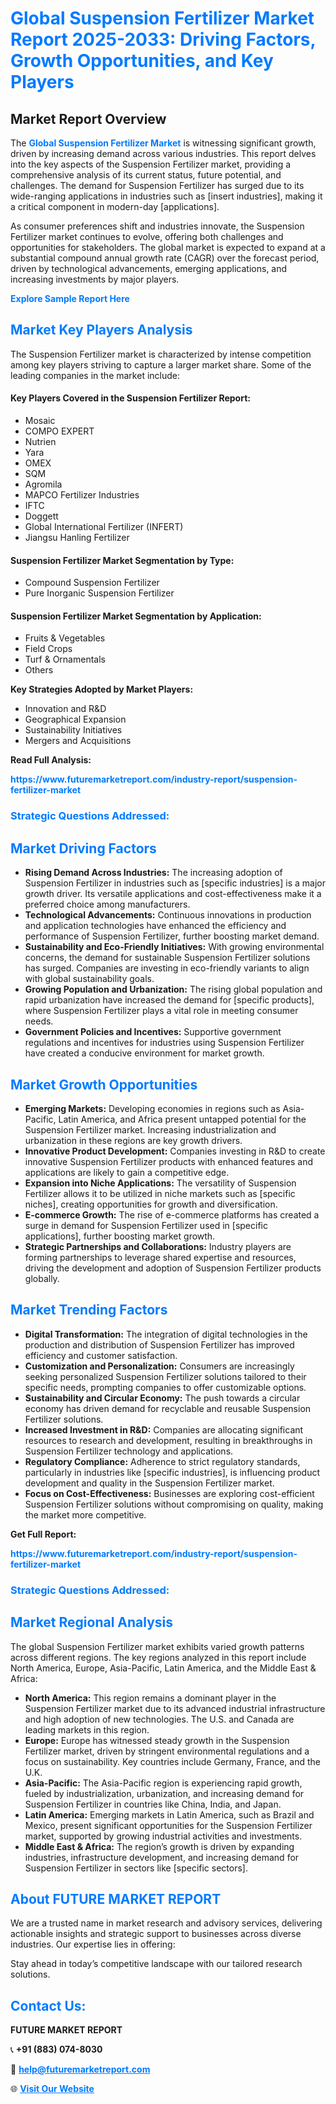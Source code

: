 <h1 style="color: #007BFF;">Global Suspension Fertilizer Market Report 2025-2033: Driving Factors, Growth Opportunities, and Key Players</h1>

<section id="overview">
<h2>Market Report Overview</h2>
<p>The <a href="https://www.futuremarketreport.com/industry-report/suspension-fertilizer-market" style="color: #007BFF; text-decoration: none;"><strong>Global Suspension Fertilizer Market</strong></a> is witnessing significant growth, driven by increasing demand across various industries. This report delves into the key aspects of the Suspension Fertilizer market, providing a comprehensive analysis of its current status, future potential, and challenges. The demand for Suspension Fertilizer has surged due to its wide-ranging applications in industries such as [insert industries], making it a critical component in modern-day [applications].</p>
<p>As consumer preferences shift and industries innovate, the Suspension Fertilizer market continues to evolve, offering both challenges and opportunities for stakeholders. The global market is expected to expand at a substantial compound annual growth rate (CAGR) over the forecast period, driven by technological advancements, emerging applications, and increasing investments by major players.</p>
</section>

<section id="overview">
<p><a href="https://www.futuremarketreport.com/request-sample/reportId=27681" style="color: #007BFF; text-decoration: none;"><strong>Explore Sample Report Here</strong></a></p>
</section>

<section id="key-players">
<h2 style="color: #007BFF;">Market Key Players Analysis</h2>
<p>The Suspension Fertilizer market is characterized by intense competition among key players striving to capture a larger market share. Some of the leading companies in the market include:</p>
<h4>Key Players Covered in the Suspension Fertilizer Report:</h4>
<ul><li>Mosaic</li><li>COMPO EXPERT</li><li>Nutrien</li><li>Yara</li><li>OMEX</li><li>SQM</li><li>Agromila</li><li>MAPCO Fertilizer Industries</li><li>IFTC</li><li>Doggett</li><li>Global International Fertilizer (INFERT)</li><li>Jiangsu Hanling Fertilizer</li></ul>
<h4>Suspension Fertilizer Market Segmentation by Type:</h4>
<ul><li>Compound Suspension Fertilizer</li><li>Pure Inorganic Suspension Fertilizer</li></ul>

<h4>Suspension Fertilizer Market Segmentation by Application:</h4>
<ul><li>Fruits &amp; Vegetables</li><li>Field Crops</li><li>Turf &amp; Ornamentals</li><li>Others</li></ul>
<p><strong>Key Strategies Adopted by Market Players:</strong></p>
<ul>
<li>Innovation and R&D</li>
<li>Geographical Expansion</li>
<li>Sustainability Initiatives</li>
<li>Mergers and Acquisitions</li>
</ul>
</section>

<section>
<p><strong>Read Full Analysis: </strong></p><a href="https://www.futuremarketreport.com/industry-report/suspension-fertilizer-market" style="color: #007BFF; text-decoration: none;"><strong>https://www.futuremarketreport.com/industry-report/suspension-fertilizer-market</strong></a>
<h3 style="color: #007BFF;">Strategic Questions Addressed:</h3>
</section>

<section id="driving-factors">
<h2 style="color: #007BFF;">Market Driving Factors</h2>
<ul>
<li><strong>Rising Demand Across Industries:</strong> The increasing adoption of Suspension Fertilizer in industries such as [specific industries] is a major growth driver. Its versatile applications and cost-effectiveness make it a preferred choice among manufacturers.</li>
<li><strong>Technological Advancements:</strong> Continuous innovations in production and application technologies have enhanced the efficiency and performance of Suspension Fertilizer, further boosting market demand.</li>
<li><strong>Sustainability and Eco-Friendly Initiatives:</strong> With growing environmental concerns, the demand for sustainable Suspension Fertilizer solutions has surged. Companies are investing in eco-friendly variants to align with global sustainability goals.</li>
<li><strong>Growing Population and Urbanization:</strong> The rising global population and rapid urbanization have increased the demand for [specific products], where Suspension Fertilizer plays a vital role in meeting consumer needs.</li>
<li><strong>Government Policies and Incentives:</strong> Supportive government regulations and incentives for industries using Suspension Fertilizer have created a conducive environment for market growth.</li>
</ul>
</section>

<section id="growth-opportunities">
<h2 style="color: #007BFF;">Market Growth Opportunities</h2>
<ul>
<li><strong>Emerging Markets:</strong> Developing economies in regions such as Asia-Pacific, Latin America, and Africa present untapped potential for the Suspension Fertilizer market. Increasing industrialization and urbanization in these regions are key growth drivers.</li>
<li><strong>Innovative Product Development:</strong> Companies investing in R&D to create innovative Suspension Fertilizer products with enhanced features and applications are likely to gain a competitive edge.</li>
<li><strong>Expansion into Niche Applications:</strong> The versatility of Suspension Fertilizer allows it to be utilized in niche markets such as [specific niches], creating opportunities for growth and diversification.</li>
<li><strong>E-commerce Growth:</strong> The rise of e-commerce platforms has created a surge in demand for Suspension Fertilizer used in [specific applications], further boosting market growth.</li>
<li><strong>Strategic Partnerships and Collaborations:</strong> Industry players are forming partnerships to leverage shared expertise and resources, driving the development and adoption of Suspension Fertilizer products globally.</li>
</ul>
</section>

<section id="trending-factors">
<h2 style="color: #007BFF;">Market Trending Factors</h2>
<ul>
<li><strong>Digital Transformation:</strong> The integration of digital technologies in the production and distribution of Suspension Fertilizer has improved efficiency and customer satisfaction.</li>
<li><strong>Customization and Personalization:</strong> Consumers are increasingly seeking personalized Suspension Fertilizer solutions tailored to their specific needs, prompting companies to offer customizable options.</li>
<li><strong>Sustainability and Circular Economy:</strong> The push towards a circular economy has driven demand for recyclable and reusable Suspension Fertilizer solutions.</li>
<li><strong>Increased Investment in R&D:</strong> Companies are allocating significant resources to research and development, resulting in breakthroughs in Suspension Fertilizer technology and applications.</li>
<li><strong>Regulatory Compliance:</strong> Adherence to strict regulatory standards, particularly in industries like [specific industries], is influencing product development and quality in the Suspension Fertilizer market.</li>
<li><strong>Focus on Cost-Effectiveness:</strong> Businesses are exploring cost-efficient Suspension Fertilizer solutions without compromising on quality, making the market more competitive.</li>
</ul>
</section>

<section>
<p><strong>Get Full Report: </strong></p><a href="https://www.futuremarketreport.com/industry-report/suspension-fertilizer-market" style="color: #007BFF; text-decoration: none;"><strong>https://www.futuremarketreport.com/industry-report/suspension-fertilizer-market</strong></a>
<h3 style="color: #007BFF;">Strategic Questions Addressed:</h3>
</section>


<section id="regional-analysis">
<h2 style="color: #007BFF;">Market Regional Analysis</h2>
<p>The global Suspension Fertilizer market exhibits varied growth patterns across different regions. The key regions analyzed in this report include North America, Europe, Asia-Pacific, Latin America, and the Middle East & Africa:</p>
<ul>
<li><strong>North America:</strong> This region remains a dominant player in the Suspension Fertilizer market due to its advanced industrial infrastructure and high adoption of new technologies. The U.S. and Canada are leading markets in this region.</li>
<li><strong>Europe:</strong> Europe has witnessed steady growth in the Suspension Fertilizer market, driven by stringent environmental regulations and a focus on sustainability. Key countries include Germany, France, and the U.K.</li>
<li><strong>Asia-Pacific:</strong> The Asia-Pacific region is experiencing rapid growth, fueled by industrialization, urbanization, and increasing demand for Suspension Fertilizer in countries like China, India, and Japan.</li>
<li><strong>Latin America:</strong> Emerging markets in Latin America, such as Brazil and Mexico, present significant opportunities for the Suspension Fertilizer market, supported by growing industrial activities and investments.</li>
<li><strong>Middle East & Africa:</strong> The region’s growth is driven by expanding industries, infrastructure development, and increasing demand for Suspension Fertilizer in sectors like [specific sectors].</li>
</ul>
</section>

<footer>
<h2 style="color: #007BFF;">About FUTURE MARKET REPORT</h2>
<p>We are a trusted name in market research and advisory services, delivering actionable insights and strategic support to businesses across diverse industries. Our expertise lies in offering:</p>

<p>Stay ahead in today’s competitive landscape with our tailored research solutions.</p>

<h2 style="color: #007BFF;">Contact Us:</h2>
<p><strong>FUTURE MARKET REPORT</strong></p>
<p>📞 <strong>+91 (883) 074-8030</strong></p>
<p>📧 <strong><a href="mailto:help@futuremarketreport.com" style="color: #007BFF;">help@futuremarketreport.com</a></strong></p>
<p>🌐 <strong><a href="https://www.futuremarketreport.com/" style="color: #007BFF;">Visit Our Website</a></strong></p>
</footer>